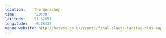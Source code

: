 ```yaml
---
location:    The Workshop
time:        '20:30'
latitude:    51.52651
longitude:   -0.08434
venue_website: http://hotvox.co.uk/events/final-clause-tacitus-plus-support
---
```

